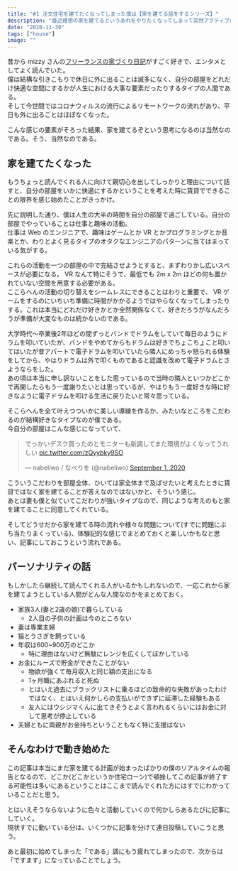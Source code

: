 ```yaml
---
title: "#1 注文住宅を建てたくなってしまった僕は【家を建てる話をするシリーズ】"
description: "最近理想の家を建てるというあれをやりたくなってしまって突然アクティブになったので活動をまとめていこうという気持ちになっています。"
date: "2020-11-30"
tags: ["house"]
image: ""
---
```


昔から mizzy さんの[フリーランスの家づくり日記](https://mizzy.hateblo.jp/)がすごく好きで、エンタメとしてよく読んでいた。  
僕は結構な引きこもりで休日に外に出ることは滅多になく、自分の部屋をどれだけ快適な空間にするかが人生における大事な要素だったりするタイプの人間である。  
そして今世間ではコロナウィルスの流行によるリモートワークの流れがあり、平日も外に出ることはほぼなくなった。

こんな感じの要素がそろった結果、家を建てるぞという思考になるのは当然なのである。そう、当然なのである。

## 家を建てたくなった

もうちょっと読んでくれる人に向けて親切心を出してしっかりと理由について話すと、自分の部屋をいかに快適にするかということを考えた時に賃貸でできることの限界を感じ始めたことがきっかけ。

先に説明した通り、僕は人生の大半の時間を自分の部屋で過ごしている。自分の部屋でやっていることは仕事と趣味の活動。  
仕事は Web のエンジニアで、趣味はゲームとか VR とかプログラミングとか音楽とか、わりとよく見るタイプのオタクなエンジニアのパターンに当てはまっている気がする。

これらの活動を一つの部屋の中で完結させようとすると、まずわりかし広いスペースが必要になる。 VR なんて特にそうで、最低でも 2m x 2m ほどの何も置かれていない空間を用意する必要がある。  
ここらへんの活動の切り替えをシームレスにできることはわりと重要で、 VR ゲームをするのにいちいち準備に時間がかかるようではやらなくなってしまったりする。これは本当にどれだけ好きかとか全然関係なくて、好きだろうがなんだろうが準備が大変なものは続かないのである。

大学時代〜卒業後2年ほどの間ずっとバンドでドラムをしていて毎日のようにドラムを叩いていたが、バンドをやめてからもドラムは好きでちょこちょこと叩いてはいたが昔アパートで電子ドラムを叩いていたら隣人にめっちゃ怒られる体験をしてから、やはりドラムは外で叩くものであると認識を改めて電子ドラムとさようならをした。  
あの頃は本当に申し訳ないことをした思っているので当時の隣人といつかどこかで再開したらもう一度謝りたいとは思っているが、やはりもう一度好きな時に好きなように電子ドラムを叩ける生活に戻りたいと常々思っている。

そこらへんを全て叶えつついかに美しい導線を作るか、みたいなところをこだわるのが結構好きなタイプなのが僕である。  
今自分の部屋はこんな感じになっていて、

<blockquote class="twitter-tweet"><p lang="ja" dir="ltr">でっかいデスク買ったのとモニターも新調してまた環境がよくなってうれしい <a href="https://t.co/zQyybky9SO">pic.twitter.com/zQyybky9SO</a></p>&mdash; nabeliwo / なべりを (@nabeliwo) <a href="https://twitter.com/nabeliwo/status/1300807748150460416?ref_src=twsrc%5Etfw">September 1, 2020</a></blockquote> <script async src="https://platform.twitter.com/widgets.js" charset="utf-8"></script>

こういうこだわりを部屋全体、ひいては家全体まで及ばせたいと考えたときに賃貸ではなく家を建てることが答えなのではないかと、そういう感じ。  
あとは妻も僕と似ていてこだわりが強いタイプなので、同じような考えのもと家を建てることに同意してくれている。

そしてどうせだから家を建てる時の流れや様々な問題について(すでに問題にぶち当たりまくっている)、体験記的な感じでまとめておくと楽しいかもなと思い、記事にしておこうという流れである。

## パーソナリティの話

もしかしたら継続して読んでくれる人がいるかもしれないので、一応これから家を建てようとしている人間がどんな人間なのかをまとめておく。

- 家族3人(妻と2歳の娘)で暮らしている
  - 2人目の子供の計画は今のところない
- 妻は専業主婦
- 猫とうさぎを飼っている
- 年収は600~900万のどこか
  - 特に理由はないけど無駄にレンジを広くしてぼかしている
- お金にルーズで貯金ができたことがない
  - 物欲が強くて毎月収入と同じ額の支出になる
  - 1ヶ月職にあぶれると死ぬ
  - とはいえ過去にブラックリストに乗るほどの致命的な失敗があったわけではなく、とはいえ何かしらの支払いができずに延滞した経験もある
  - 友人にはウシジマくんに出てきそうとよく言われるくらいにはお金に対して思考が停止している
- 夫婦ともに両親がお金持ちということもなく特に支援はない

## そんなわけで動き始めた

この記事は本当にまだ家を建てる計画が始まったばかりの僕のリアルタイムの報告となるので、どこか(どこかというか住宅ローン)で頓挫してこの記事が終了する可能性は多いにあるということはここまで読んでくれた方にはすでにわかっていることだと思う。

とはいえそうならないように色々と活動していくので何かしらあるたびに記事にしていく。  
現状すでに動いている分は、いくつかに記事を分けて連日投稿していこうと思う。

あと最初に始めてしまった「である」調にもう疲れてしまったので、次からは「ですます」になっていることでしょう。
